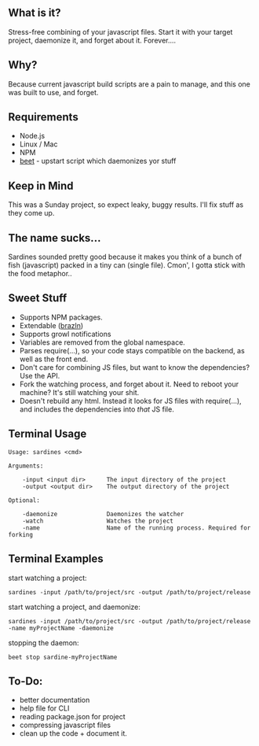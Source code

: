 What is it?
-----------

Stress-free combining of your javascript files. Start it with your target project, daemonize it, and forget about it. Forever....

Why?
----

Because current javascript build scripts are a pain to manage, and this one was built to use, and forget.

Requirements
------------

- Node.js 
- Linux / Mac
- NPM
- [beet](https://github.com/spiceapps/beet) - upstart script which daemonizes yor stuff

Keep in Mind
------------

This was a Sunday project, so expect leaky, buggy results. I'll fix stuff as they come up.

The name sucks...
-----------------

Sardines sounded pretty good because it makes you think of a bunch of fish (javascript) packed in a tiny can (single file). Cmon', I gotta stick with the food metaphor..

Sweet Stuff
-----------

- Supports NPM packages.
- Extendable ([brazln](https://github.com/spiceapps/brazln))
- Supports growl notifications
- Variables are removed from the global namespace.
- Parses require(...), so your code stays compatible on the backend, as well as the front end.
- Don't care for combining JS files, but want to know the dependencies? Use the API.
- Fork the watching process, and forget about it. Need to reboot your machine? It's still watching your shit.
- Doesn't rebuild any html. Instead it looks for JS files with require(...), and includes the dependencies into *that* JS file.


Terminal Usage
--------------

	Usage: sardines <cmd>

	Arguments:

		-input <input dir>		The input directory of the project
		-output <output dir>	The output directory of the project
	
	Optional:

		-daemonize		 	    Daemonizes the watcher
		-watch			   		Watches the project
		-name			   		Name of the running process. Required for forking

Terminal Examples
-----------------

start watching a project:

	sardines -input /path/to/project/src -output /path/to/project/release
	
start watching a project, and daemonize:
	
	sardines -input /path/to/project/src -output /path/to/project/release -name myProjectName -daemonize
	
stopping the daemon:

	beet stop sardine-myProjectName
	
To-Do:
------

- better documentation
- help file for CLI
- reading package.json for project
- compressing javascript files
- clean up the code + document it. 